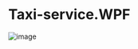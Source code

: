 # Taxi-service.WPF

![image](https://github.com/SamandarYigitaliyev/Taxi-service.WPF/assets/121451433/88db15f5-27de-47b0-aa8b-dd2f1d19f55d)
